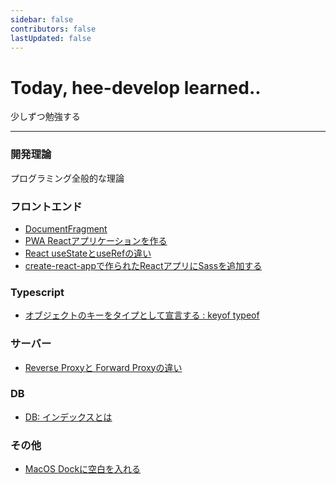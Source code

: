 ```yaml
---
sidebar: false
contributors: false
lastUpdated: false
---
```


# Today, hee-develop learned..

少しずつ勉強する

---

### 開発理論

プログラミング全般的な理論

<!-- - [DRY-KISS-YAGNI](./development-theory/dry-kiss-yagni.html)
- [덕 타이핑(Duck typing)](./development-theory/duck-typing.html)
- [함수형 프로그래밍](./development-theory/functional-programming.html)
- [동적 프로그래밍(DP)](./development-theory/dynamic-programming.html) -->

### フロントエンド
- [DocumentFragment](./frontend/document-fragment.html)
- [PWA Reactアプリケーションを作る](./frontend/create-react-app-with-pwa.html)
- [React useStateとuseRefの違い](./frontend/react-difference-between-usestate-useref.html)
- [create-react-appで作られたReactアプリにSassを追加する](./frontend/add-sass-in-cra.html)
<!-- - [마이크로 프론트엔드](./frontend/micro-frontend.html)
- [프론트엔드 서버](./frontend/frontend-server.html) -->

<!-- ### Javascript -->
<!-- - [Javascript 다시 공부하기](./javascript/study-javascript.html)
- [전역 Error 캐치하기](./javascript/catch-global-error.html)
- [불변 객체](./javascript/immutable-object.html) -->

### Typescript
- [オブジェクトのキーをタイプとして宣言する : keyof typeof](./typescript/keyof-typeof.html)

### サーバー
<!-- - [마이크로서비스](./server/microservice.html)
- [도커](./server/docker.html) -->
- [Reverse Proxyと Forward Proxyの違い](./server/reverse-proxy-forward-proxy.html)

### DB
- [DB: インデックスとは](./database/database-index.html)

<!-- ### Git -->
<!-- - [Git 공부하기](./git/study-git.html)
- [Git reflog는 로컬 저장소의 변경 값을 저장하는 로그이다](./git/reflog-is-only-used-in-local-repo.html)
- [Git reset --hard를 쓸 땐 조심하자](./git/be-careful-when-using-hard-reset.html) -->

### その他
- [MacOS Dockに空白を入れる](./etc/add-space-in-macos-dock.html)
<!-- - [일본 IT업계에서 사용하는 단어 모음](./etc/engineering-words-in-japan.html) -->
